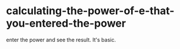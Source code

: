 # calculating-the-power-of-e-that-you-entered-the-power
enter the power and see the result. It's basic.
